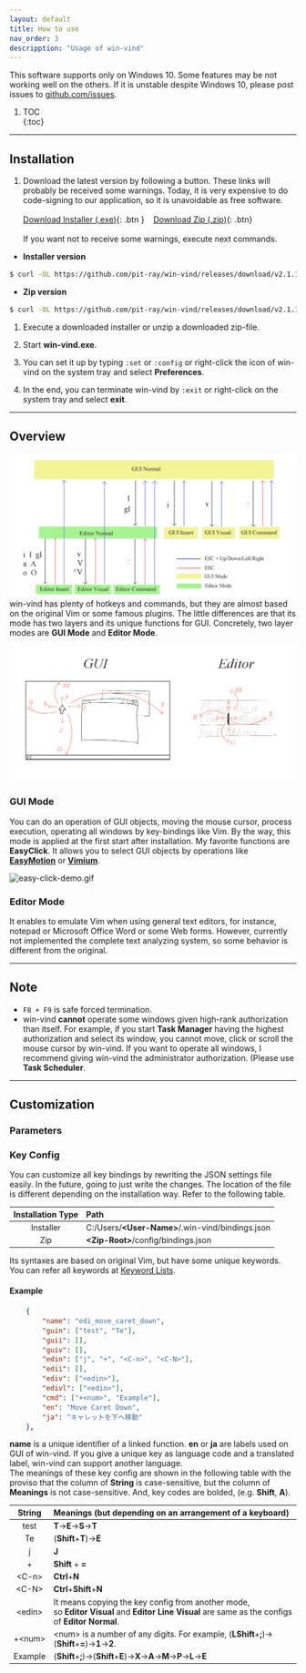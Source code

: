 ```yaml
---
layout: default
title: How to use
nav_order: 3
descripption: "Usage of win-vind"
---
```

This software supports only on Windows 10. Some features may be not working well on the others. If it is unstable despite Windows 10, please post issues to <a href="https://github.com/pit-ray/win-vind/issues">github.com/issues</a>.  

1. TOC  
{:toc}

<hr>

## Installation
1. Download the latest version by following a button. These links will probably be received some warnings. Today, it is very expensive to do code-signing to our application, so it is unavoidable as free software. <br>   
[Download Installer (.exe)](https://github.com/pit-ray/win-vind/releases/download/v2.1.1/setup_win-vind_2.1.1.exe){: .btn }&nbsp;&nbsp;&nbsp;&nbsp;[Download Zip (.zip)](https://github.com/pit-ray/win-vind/releases/download/v2.1.1/win-vind_2.1.1.zip){: .btn}  <br>  
If you want not to receive some warnings, execute next commands.  <br>    
- **Installer version**  
```bash
$ curl -OL https://github.com/pit-ray/win-vind/releases/download/v2.1.1/setup_win-vind_2.1.1.exe
```  
- **Zip version**  
```bash
$ curl -OL https://github.com/pit-ray/win-vind/releases/download/v2.1.1/win-vind_2.1.1.zip
```

1. Execute a downloaded installer or unzip a downloaded zip-file. 

1. Start **win-vind.exe**.

1. You can set it up by typing `:set` or `:config` or right-click the icon of win-vind on the system tray and select **Preferences**.  

1. In the end, you can terminate win-vind by `:exit` or right-click on the system tray and select **exit**.

<hr>

## Overview  
![mode-overview](https://github.com/pit-ray/pit-ray.github.io/blob/master/win-vind/imgs/mode_overview_2.jpg?raw=true)  
win-vind has plenty of hotkeys and commands, but they are almost based on the original Vim or some famous plugins. The little differences are that its mode has two layers and its unique functions for GUI. Concretely, two layer modes are **GUI Mode** and **Editor Mode**.  

![gui-and-editor-pic](https://github.com/pit-ray/pit-ray.github.io/blob/master/win-vind/imgs/GUIandEditor.jpg?raw=true)

### GUI Mode
You can do an operation of GUI objects, moving the mouse cursor, process execution, operating all windows by key-bindings like Vim. By the way, this mode is applied at the first start after installation. My favorite functions are **EasyClick**. It allows you to select GUI objects by operations like <a href="https://github.com/easymotion/vim-easymotion">**EasyMotion**</a> or <a href="https://chrome.google.com/webstore/detail/vimium/dbepggeogbaibhgnhhndojpepiihcmeb?hl=ja">**Vimium**</a>.

![easy-click-demo.gif](https://github.com/pit-ray/pit-ray.github.io/blob/master/win-vind/imgs/EasyClickDemo.gif?raw=true)

### Editor Mode
It enables to emulate Vim when using general text editors, for instance, notepad or Microsoft Office Word or some Web forms. However, currently not implemented the complete text analyzing system, so some behavior is different from the original. 

<hr>  

## Note 
- `F8 + F9` is safe forced termination.
- win-vind **cannot** operate some windows given high-rank authorization than itself. For example, if you start **Task Manager** having the highest authorization and select its window, you cannot move, click or scroll the mouse cursor by win-vind. If you want to operate all windows, I recommend giving win-vind the administrator authorization. (Please use **Task Scheduler**.

<hr>

## Customization
### Parameters


### Key Config
You can customize all key bindings by rewriting the JSON settings file easily. In the future, going to just write the changes. The location of the file is different depending on the installation way. Refer to the following table.

|Installation Type|Path|
|:---:|:---|
|Installer|C:/Users/**&lt;User-Name&gt;**/.win-vind/bindings.json|
|Zip|**&lt;Zip-Root&gt;**/config/bindings.json|

Its syntaxes are based on original Vim, but have some unique keywords. You can refer all keywords at <a href="https://pit-ray.github.io/win-vind/cheat_sheet/keyword_lists/">Keyword Lists</a>.

#### Example  
```json
    {
        "name": "edi_move_caret_down",
        "guin": ["test", "Te"],
        "guii": [],
        "guiv": [],
        "edin": ["j", "+", "<C-n>", "<C-N>"],
        "edii": [],
        "ediv": ["<edin>"],
        "edivl": ["<edin>"],
        "cmd": ["+<num>", "Example"],
        "en": "Move Caret Down",
        "ja": "キャレットを下へ移動"
    },
```
**name** is a unique identifier of a linked function. **en** or **ja** are labels used on GUI of win-vind. If you give a unique key as language code and a translated label, win-vind can support another language.  
The meanings of these key config are shown in the following table with the proviso that the column of **String** is case-sensitive, but the column of **Meanings** is not case-sensitive. And, key codes are bolded, (e.g. **Shift**, **A**).

|String|Meanings (but depending on an arrangement of a keyboard)|
|:----:|:---|
|test|**T**->**E**->**S**->**T**|
|Te|(**Shift**+**T**)->**E**|
|j|**J**|
|+|**Shift** + **=**|
|&lt;C-n&gt;|**Ctrl**+**N**|
|&lt;C-N&gt;|**Ctrl**+**Shift**+**N**|
|&lt;edin&gt;|It means copying the key config from another mode,<br>so **Editor Visual** and **Editor Line Visual** are same as the configs of **Editor Normal**.|
|+&lt;num&gt;|&lt;num&gt; is a number of any digits. For example, (**LShift**+**;**)->(**Shift**+**=**)->**1**->**2**.|
|Example|(**Shift**+**;**)->(**Shift**+**E**)->**X**->**A**->**M**->**P**->**L**->**E**|
